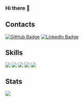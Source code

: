 ### Hi there 👋

## Contacts

[![GitHub Badge](https://img.shields.io/badge/-GitHub-000?style=flat-square&logo=Github&logoColor=white)](https://github.com/moise3)
[![LinkedIn Badge](https://img.shields.io/badge/-LinkedIn-0077b5?style=flat-square&logo=linkedin&logoColor=white)](https://www.linkedin.com/in/askmkameni/)


## Skills

[![](https://img.shields.io/badge/-Visual%20Studio%20Code-5C2D91?style=flat-square&logoColor=white&logo=visual-studio)](https://github.com/magnologan)
[![](https://img.shields.io/badge/-Bash-4eaa25?style=flat-square&logoColor=white&logo=gnu-bash)](https://github.com/magnologan)
[![](https://img.shields.io/badge/-Docker-2496ed?style=flat-square&logoColor=white&logo=docker)](https://github.com/magnologan)
[![](https://img.shields.io/badge/-Kubernetes-326CE5?style=flat-square&logoColor=white&logo=kubernetes)](https://github.com/magnologan)
[![](https://img.shields.io/badge/-AWS-232F3E?style=flat-square&logoColor=white&logo=amazon-aws)](https://github.com/magnologan)

## Stats

<a href="https://feisky.xyz/about">
  <img align="left" src="https://github-readme-stats.vercel.app/api?username=moise3&show_icons=true" />
</a>

<!--
**moise3/moise3** is a ✨ _special_ ✨ repository because its `README.md` (this file) appears on your GitHub profile.

Here are some ideas to get you started:

- 🔭 I’m currently working on ...
- 🌱 I’m currently learning ...
- 👯 I’m looking to collaborate on ...
- 🤔 I’m looking for help with ...
- 💬 Ask me about ...
- 📫 How to reach me: ...
- 😄 Pronouns: ...
- ⚡ Fun fact: ...
-->
